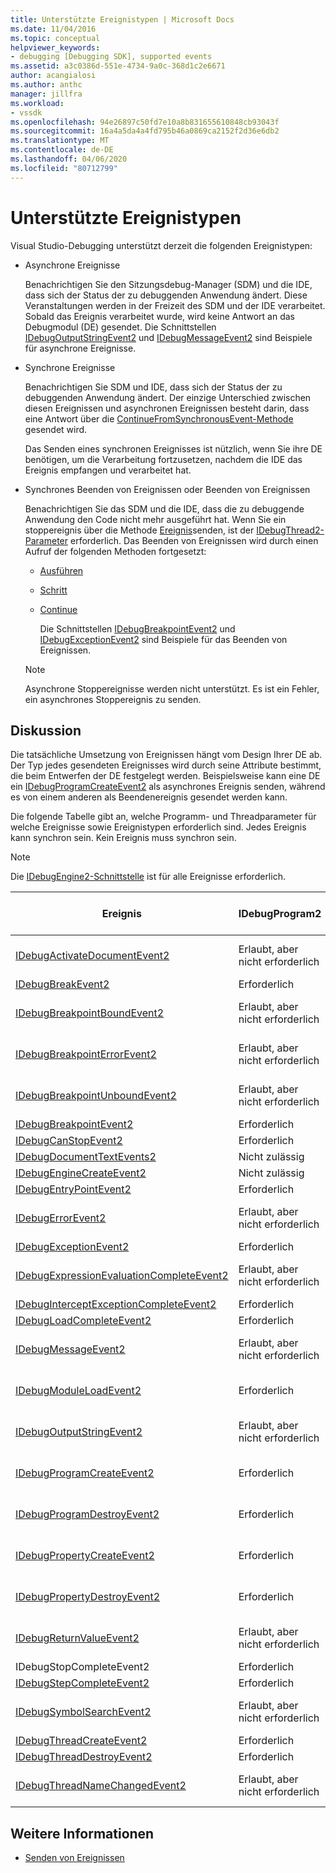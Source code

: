 ```yaml
---
title: Unterstützte Ereignistypen | Microsoft Docs
ms.date: 11/04/2016
ms.topic: conceptual
helpviewer_keywords:
- debugging [Debugging SDK], supported events
ms.assetid: a3c0386d-551e-4734-9a0c-368d1c2e6671
author: acangialosi
ms.author: anthc
manager: jillfra
ms.workload:
- vssdk
ms.openlocfilehash: 94e26897c50fd7e10a8b831655610848cb93043f
ms.sourcegitcommit: 16a4a5da4a4fd795b46a0869ca2152f2d36e6db2
ms.translationtype: MT
ms.contentlocale: de-DE
ms.lasthandoff: 04/06/2020
ms.locfileid: "80712799"
---
```

# <a name="supported-event-types"></a>Unterstützte Ereignistypen
Visual Studio-Debugging unterstützt derzeit die folgenden Ereignistypen:

- Asynchrone Ereignisse

   Benachrichtigen Sie den Sitzungsdebug-Manager (SDM) und die IDE, dass sich der Status der zu debuggenden Anwendung ändert. Diese Veranstaltungen werden in der Freizeit des SDM und der IDE verarbeitet. Sobald das Ereignis verarbeitet wurde, wird keine Antwort an das Debugmodul (DE) gesendet. Die Schnittstellen [IDebugOutputStringEvent2](../../extensibility/debugger/reference/idebugoutputstringevent2.md) und [IDebugMessageEvent2](../../extensibility/debugger/reference/idebugmessageevent2.md) sind Beispiele für asynchrone Ereignisse.

- Synchrone Ereignisse

   Benachrichtigen Sie SDM und IDE, dass sich der Status der zu debuggenden Anwendung ändert. Der einzige Unterschied zwischen diesen Ereignissen und asynchronen Ereignissen besteht darin, dass eine Antwort über die [ContinueFromSynchronousEvent-Methode](../../extensibility/debugger/reference/idebugengine2-continuefromsynchronousevent.md) gesendet wird.

   Das Senden eines synchronen Ereignisses ist nützlich, wenn Sie ihre DE benötigen, um die Verarbeitung fortzusetzen, nachdem die IDE das Ereignis empfangen und verarbeitet hat.

- Synchrones Beenden von Ereignissen oder Beenden von Ereignissen

   Benachrichtigen Sie das SDM und die IDE, dass die zu debuggende Anwendung den Code nicht mehr ausgeführt hat. Wenn Sie ein stoppereignis über die Methode [Ereignis](../../extensibility/debugger/reference/idebugeventcallback2-event.md)senden, ist der [IDebugThread2-Parameter](../../extensibility/debugger/reference/idebugthread2.md) erforderlich. Das Beenden von Ereignissen wird durch einen Aufruf der folgenden Methoden fortgesetzt:

  - [Ausführen](../../extensibility/debugger/reference/idebugprogram2-execute.md)

  - [Schritt](../../extensibility/debugger/reference/idebugprogram2-step.md)

  - [Continue](../../extensibility/debugger/reference/idebugprogram2-continue.md)

    Die Schnittstellen [IDebugBreakpointEvent2](../../extensibility/debugger/reference/idebugbreakpointevent2.md) und [IDebugExceptionEvent2](../../extensibility/debugger/reference/idebugexceptionevent2.md) sind Beispiele für das Beenden von Ereignissen.

  > [!NOTE]
  > Asynchrone Stoppereignisse werden nicht unterstützt. Es ist ein Fehler, ein asynchrones Stoppereignis zu senden.

## <a name="discussion"></a>Diskussion
 Die tatsächliche Umsetzung von Ereignissen hängt vom Design Ihrer DE ab. Der Typ jedes gesendeten Ereignisses wird durch seine Attribute bestimmt, die beim Entwerfen der DE festgelegt werden. Beispielsweise kann eine DE ein [IDebugProgramCreateEvent2](../../extensibility/debugger/reference/idebugprogramcreateevent2.md) als asynchrones Ereignis senden, während es von einem anderen als Beendenereignis gesendet werden kann.

 Die folgende Tabelle gibt an, welche Programm- und Threadparameter für welche Ereignisse sowie Ereignistypen erforderlich sind. Jedes Ereignis kann synchron sein. Kein Ereignis muss synchron sein.

> [!NOTE]
> Die [IDebugEngine2-Schnittstelle](../../extensibility/debugger/reference/idebugengine2.md) ist für alle Ereignisse erforderlich.

|Ereignis|IDebugProgram2|IDebugThread2|Beenden von Ereignissen|
|-----------|--------------------|-------------------|---------------------|
|[IDebugActivateDocumentEvent2](../../extensibility/debugger/reference/idebugactivatedocumentevent2.md)|Erlaubt, aber nicht erforderlich|Erlaubt, aber nicht erforderlich|Nein|
|[IDebugBreakEvent2](../../extensibility/debugger/reference/idebugbreakevent2.md)|Erforderlich|Erforderlich|Ja|
|[IDebugBreakpointBoundEvent2](../../extensibility/debugger/reference/idebugbreakpointboundevent2.md)|Erlaubt, aber nicht erforderlich|Erlaubt, aber nicht erforderlich|Nein|
|[IDebugBreakpointErrorEvent2](../../extensibility/debugger/reference/idebugbreakpointerrorevent2.md)|Erlaubt, aber nicht erforderlich|Erlaubt, aber nicht erforderlich|Nein|
|[IDebugBreakpointUnboundEvent2](../../extensibility/debugger/reference/idebugbreakpointunboundevent2.md)|Erlaubt, aber nicht erforderlich|Erlaubt, aber nicht erforderlich|Nein|
|[IDebugBreakpointEvent2](../../extensibility/debugger/reference/idebugbreakpointevent2.md)|Erforderlich|Erforderlich|Ja|
|[IDebugCanStopEvent2](../../extensibility/debugger/reference/idebugcanstopevent2.md)|Erforderlich|Erforderlich|Nein|
|[IDebugDocumentTextEvents2](../../extensibility/debugger/reference/idebugdocumenttextevents2.md)|Nicht zulässig|Nicht zulässig|Nein|
|[IDebugEngineCreateEvent2](../../extensibility/debugger/reference/idebugenginecreateevent2.md)|Nicht zulässig|Nicht zulässig|Nein|
|[IDebugEntryPointEvent2](../../extensibility/debugger/reference/idebugentrypointevent2.md)|Erforderlich|Erforderlich|Ja|
|[IDebugErrorEvent2](../../extensibility/debugger/reference/idebugerrorevent2.md)|Erlaubt, aber nicht erforderlich|Erlaubt, aber nicht erforderlich|Wird bei Bedarf|
|[IDebugExceptionEvent2](../../extensibility/debugger/reference/idebugexceptionevent2.md)|Erforderlich|Erforderlich|Ja|
|[IDebugExpressionEvaluationCompleteEvent2](../../extensibility/debugger/reference/idebugexpressionevaluationcompleteevent2.md)|Erlaubt, aber nicht erforderlich|Erlaubt, aber nicht erforderlich|Wird bei Bedarf|
|[IDebugInterceptExceptionCompleteEvent2](../../extensibility/debugger/reference/idebuginterceptexceptioncompleteevent2.md)|Erforderlich|Erforderlich|Ja|
|[IDebugLoadCompleteEvent2](../../extensibility/debugger/reference/idebugloadcompleteevent2.md)|Erforderlich|Erforderlich|Ja|
|[IDebugMessageEvent2](../../extensibility/debugger/reference/idebugmessageevent2.md)|Erlaubt, aber nicht erforderlich|Erlaubt, aber nicht erforderlich|Wird bei Bedarf|
|[IDebugModuleLoadEvent2](../../extensibility/debugger/reference/idebugmoduleloadevent2.md)|Erforderlich|Erlaubt, aber nicht erforderlich|Nein|
|[IDebugOutputStringEvent2](../../extensibility/debugger/reference/idebugoutputstringevent2.md)|Erlaubt, aber nicht erforderlich|Erlaubt, aber nicht erforderlich|Nein|
|[IDebugProgramCreateEvent2](../../extensibility/debugger/reference/idebugprogramcreateevent2.md)|Erforderlich|Erlaubt, aber nicht erforderlich|Nein|
|[IDebugProgramDestroyEvent2](../../extensibility/debugger/reference/idebugprogramdestroyevent2.md)|Erforderlich|Erlaubt, aber nicht erforderlich|Nein|
|[IDebugPropertyCreateEvent2](../../extensibility/debugger/reference/idebugpropertycreateevent2.md)|Erforderlich|Erlaubt, aber nicht erforderlich|Nein|
|[IDebugPropertyDestroyEvent2](../../extensibility/debugger/reference/idebugpropertydestroyevent2.md)|Erforderlich|Erlaubt, aber nicht erforderlich|Nein|
|[IDebugReturnValueEvent2](../../extensibility/debugger/reference/idebugreturnvalueevent2.md)|Erlaubt, aber nicht erforderlich|Erlaubt, aber nicht erforderlich|Nein|
|IDebugStopCompleteEvent2|Erforderlich|Erforderlich|Ja|
|[IDebugStepCompleteEvent2](../../extensibility/debugger/reference/idebugstepcompleteevent2.md)|Erforderlich|Erforderlich|Ja|
|[IDebugSymbolSearchEvent2](../../extensibility/debugger/reference/idebugsymbolsearchevent2.md)|Erlaubt, aber nicht erforderlich|Erlaubt, aber nicht erforderlich|Nein|
|[IDebugThreadCreateEvent2](../../extensibility/debugger/reference/idebugthreadcreateevent2.md)|Erforderlich|Erforderlich|Nein|
|[IDebugThreadDestroyEvent2](../../extensibility/debugger/reference/idebugthreaddestroyevent2.md)|Erforderlich|Erforderlich|Nein|
|[IDebugThreadNameChangedEvent2](../../extensibility/debugger/reference/idebugthreadnamechangedevent2.md)|Erlaubt, aber nicht erforderlich|Erlaubt, aber nicht erforderlich|Nein|

## <a name="see-also"></a>Weitere Informationen
- [Senden von Ereignissen](../../extensibility/debugger/sending-events.md)
